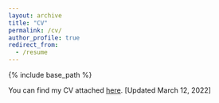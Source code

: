 ```yaml
---
layout: archive
title: "CV"
permalink: /cv/
author_profile: true
redirect_from:
  - /resume
---
```


{% include base_path %}

You can find my CV attached [here](https://github.com/antonioam31/antonioam31.github.io/raw/master/files/CV_acad-2.pdf). [Updated March 12, 2022]
